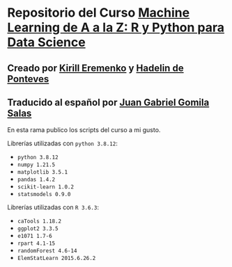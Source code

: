 # Repositorio del Curso [Machine Learning de A a la Z: R y Python para Data Science](https://www.udemy.com/draft/2241862/?couponCode=GITHUB_PROMO_JB)
## Creado por [Kirill Eremenko](https://www.udemy.com/user/kirilleremenko/) y [Hadelin de Ponteves](https://www.udemy.com/user/hadelin-de-ponteves/)
## Traducido al español por [Juan Gabriel Gomila Salas](https://www.udemy.com/user/juangabriel2)

En esta rama publico los scripts del curso a mi gusto.

Librerías utilizadas con `python 3.8.12`:

* `python 3.8.12`
* `numpy 1.21.5`
* `matplotlib 3.5.1`
* `pandas 1.4.2`
* `scikit-learn 1.0.2`
* `statsmodels 0.9.0`

Librerías utilizadas con `R 3.6.3`:

* `caTools 1.18.2`
* `ggplot2 3.3.5`
* `e1071 1.7-6`
* `rpart 4.1-15`
* `randomForest 4.6-14`
* `ElemStatLearn 2015.6.26.2`
